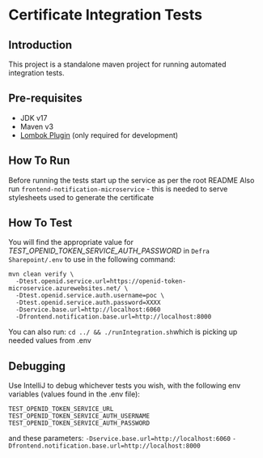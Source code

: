 # Certificate Integration Tests

## Introduction

This project is a standalone maven project for running automated integration tests.

## Pre-requisites

- JDK v17
- Maven v3
- [Lombok Plugin](https://plugins.jetbrains.com/plugin/6317-lombok-plugin) (only required for development)

## How To Run

Before running the tests start up the service as per the root README
Also run `frontend-notification-microservice` - this is needed to serve stylesheets used to generate the certificate

## How To Test

You will find the appropriate value for _TEST_OPENID_TOKEN_SERVICE_AUTH_PASSWORD_ in `Defra Sharepoint/.env` 
to use in the following command:

```
mvn clean verify \
  -Dtest.openid.service.url=https://openid-token-microservice.azurewebsites.net/ \
  -Dtest.openid.service.auth.username=poc \
  -Dtest.openid.service.auth.password=XXXX
  -Dservice.base.url=http://localhost:6060
  -Dfrontend.notification.base.url=http://localhost:8000
```

You can also run: ```cd ../ && ./runIntegration.sh```which is picking up needed values from .env

## Debugging 
Use IntelliJ to debug whichever tests you wish, with the following env variables (values found in the .env file):

```
TEST_OPENID_TOKEN_SERVICE_URL
TEST_OPENID_TOKEN_SERVICE_AUTH_USERNAME
TEST_OPENID_TOKEN_SERVICE_AUTH_PASSWORD
```

and these parameters:
`-Dservice.base.url=http://localhost:6060`
`-Dfrontend.notification.base.url=http://localhost:8000`